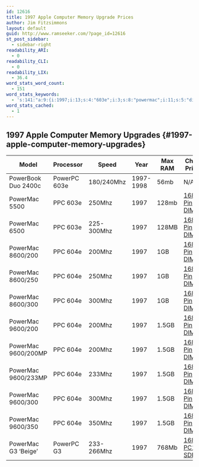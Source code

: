 ```yaml
---
id: 12616
title: 1997 Apple Computer Memory Upgrade Prices
author: Jim Fitzsimmons
layout: default
guid: http://www.ramseeker.com/?page_id=12616
st_post_sidebar:
  - sidebar-right
readability_ARI:
  - 0
readability_CLI:
  - 0
readability_LIX:
  - 36.4
word_stats_word_count:
  - 151
word_stats_keywords:
  - 's:141:"a:9:{i:1997;i:13;s:4:"603e";i:3;s:8:"powermac";i:11;s:5:"dimms";i:10;s:6:"300mhz";i:3;i:8600;i:3;s:4:"604e";i:8;s:6:"200mhz";i:3;i:9600;i:5;}";'
word_stats_cached:
  - 1
---
```

## 1997 Apple Computer Memory Upgrades {#1997-apple-computer-memory-upgrades}

| Model               | Processor    | Speed      | Year      | Max RAM | Check Prices            |
| ------------------- | ------------ | ---------- | --------- | ------- | ----------------------- |
| PowerBook Duo 2400c | PowerPC 603e | 180/240Mhz | 1997-1998 | 56mb    | N/A                     |
| PowerMac 5500       | PPC 603e     | 250Mhz     | 1997      | 128mb   | [168 Pin DIMMS][1]      |
| PowerMac 6500       | PPC 603e     | 225-300Mhz | 1997      | 128MB   | [168 Pin DIMMS][1]      |
| PowerMac 8600/200   | PPC 604e     | 200Mhz     | 1997      | 1GB     | [168 Pin DIMMS][1]      |
| PowerMac 8600/250   | PPC 604e     | 250Mhz     | 1997      | 1GB     | [168 Pin DIMMS][1]      |
| PowerMac 8600/300   | PPC 604e     | 300Mhz     | 1997      | 1GB     | [168 Pin DIMMS][1]      |
| PowerMac 9600/200   | PPC 604e     | 200Mhz     | 1997      | 1.5GB   | [168 Pin DIMMS][1]      |
| PowerMac 9600/200MP | PPC 604e     | 200Mhz     | 1997      | 1.5GB   | [168 Pin DIMMS][1]      |
| PowerMac 9600/233MP | PPC 604e     | 233Mhz     | 1997      | 1.5GB   | [168 Pin DIMMS][1]      |
| PowerMac 9600/300   | PPC 604e     | 300Mhz     | 1997      | 1.5GB   | [168 Pin DIMMS][1]      |
| PowerMac 9600/350   | PPC 604e     | 350Mhz     | 1997      | 1.5GB   | [168 Pin DIMMS][1]      |
| PowerMac G3 ‘Beige’ | PowerPC G3   | 233-266Mhz | 1997      | 768Mb   | [168Pin PC100 SDRAM][2] |

 [1]: http://www.ramseeker.com/pc100-168pin-sdram/
 [2]: http://www.ramseeker.com/168-pin-pc133100-sdram-dimms/
